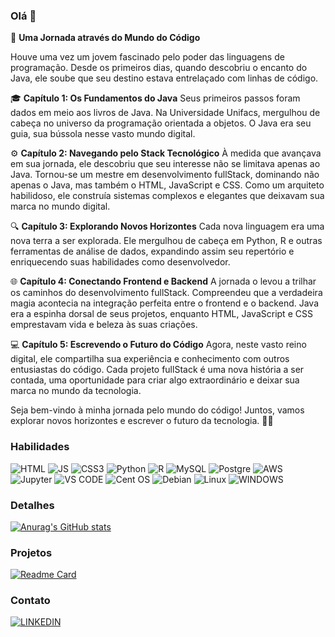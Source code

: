 ### Olá 👋

🌟 **Uma Jornada através do Mundo do Código**

Houve uma vez um jovem fascinado pelo poder das linguagens de programação. Desde os primeiros dias, quando descobriu o encanto do Java, ele soube que seu destino estava entrelaçado com linhas de código.

🎓 **Capítulo 1: Os Fundamentos do Java**
Seus primeiros passos foram dados em meio aos livros de Java. Na Universidade Unifacs, mergulhou de cabeça no universo da programação orientada a objetos. O Java era seu guia, sua bússola nesse vasto mundo digital.

⚙️ **Capítulo 2: Navegando pelo Stack Tecnológico**
À medida que avançava em sua jornada, ele descobriu que seu interesse não se limitava apenas ao Java. Tornou-se um mestre em desenvolvimento fullStack, dominando não apenas o Java, mas também o HTML, JavaScript e CSS. Como um arquiteto habilidoso, ele construía sistemas complexos e elegantes que deixavam sua marca no mundo digital.

🔍 **Capítulo 3: Explorando Novos Horizontes**
Cada nova linguagem era uma nova terra a ser explorada. Ele mergulhou de cabeça em Python, R e outras ferramentas de análise de dados, expandindo assim seu repertório e enriquecendo suas habilidades como desenvolvedor.

🌐 **Capítulo 4: Conectando Frontend e Backend**
A jornada o levou a trilhar os caminhos do desenvolvimento fullStack. Compreendeu que a verdadeira magia acontecia na integração perfeita entre o frontend e o backend. Java era a espinha dorsal de seus projetos, enquanto HTML, JavaScript e CSS emprestavam vida e beleza às suas criações.

💻 **Capítulo 5: Escrevendo o Futuro do Código**
Agora, neste vasto reino digital, ele compartilha sua experiência e conhecimento com outros entusiastas do código. Cada projeto fullStack é uma nova história a ser contada, uma oportunidade para criar algo extraordinário e deixar sua marca no mundo da tecnologia.

Seja bem-vindo à minha jornada pelo mundo do código! Juntos, vamos explorar novos horizontes e escrever o futuro da tecnologia. 🚀🌐

### Habilidades

![HTML](https://img.shields.io/badge/HTML5-E34F26?style=for-the-badge&logo=html5&logoColor=white)
![JS](https://img.shields.io/badge/JavaScript-323330?style=for-the-badge&logo=javascript&logoColor=F7DF1E)
![CSS3](https://img.shields.io/badge/CSS3-1572B6?style=for-the-badge&logo=css3&logoColor=white)
![Python](https://img.shields.io/badge/Python-FFD43B?style=for-the-badge&logo=python&logoColor=blue)
![R](https://img.shields.io/badge/R-276DC3?style=for-the-badge&logo=r&logoColor=white)
![MySQL](https://img.shields.io/badge/MySQL-005C84?style=for-the-badge&logo=mysql&logoColor=white)
![Postgre](https://img.shields.io/badge/PostgreSQL-316192?style=for-the-badge&logo=postgresql&logoColor=white)
![AWS](https://img.shields.io/badge/Amazon_AWS-FF9900?style=for-the-badge&logo=amazonaws&logoColor=white)
![Jupyter](https://img.shields.io/badge/Jupyter-F37626.svg?&style=for-the-badge&logo=Jupyter&logoColor=white)
![VS CODE](https://img.shields.io/badge/VSCode-0078D4?style=for-the-badge&logo=visual%20studio%20code&logoColor=white)
![Cent OS](https://img.shields.io/badge/Cent%20OS-262577?style=for-the-badge&logo=CentOS&logoColor=white)
![Debian](https://img.shields.io/badge/Debian-A81D33?style=for-the-badge&logo=debian&logoColor=white)
![Linux](https://img.shields.io/badge/Linux-FCC624?style=for-the-badge&logo=linux&logoColor=black)
![WINDOWS](https://img.shields.io/badge/Windows-0078D6?style=for-the-badge&logo=windows&logoColor=white)
![]()
![]()
![]()
![]()
![]()
![]()
![]()
![]()
![]()



### Detalhes

[![Anurag's GitHub stats](https://github-readme-stats.vercel.app/api?username=Nilson-nascimento&show_icons=true&theme=tokyonight)](https://github.com/Nilson-nascimento/github-readme-stats)

### Projetos

[![Readme Card](https://github-readme-stats.vercel.app/api/pin/?username=Nilson-nascimento&repo=github-readme-stats&theme=tokyonight)](https://github.com/uraghazra/github-readme-stats)

### Contato

[![LINKEDIN](https://img.shields.io/badge/LinkedIn-0077B5?style=for-the-badge&logo=linkedin&logoColor=white)](https://www.linkedin.com/in/nilson-nascimento/)
![]()
![]()
![]()
![]()
